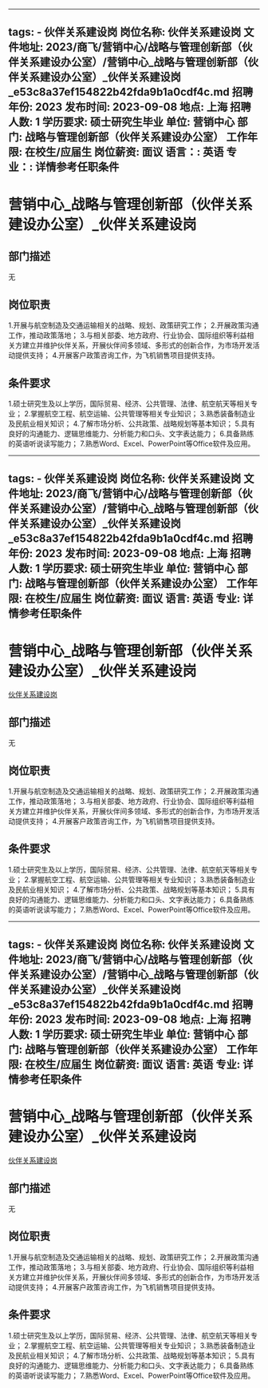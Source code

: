 
---
tags:
    - 伙伴关系建设岗
岗位名称: 伙伴关系建设岗
文件地址: 2023/商飞/营销中心/战略与管理创新部（伙伴关系建设办公室）/营销中心_战略与管理创新部（伙伴关系建设办公室）_伙伴关系建设岗_e53c8a37ef154822b42fda9b1a0cdf4c.md
招聘年份: 2023
发布时间: 2023-09-08
地点: 上海
招聘人数: 1
学历要求: 硕士研究生毕业
单位: 营销中心
部门: 战略与管理创新部（伙伴关系建设办公室）
工作年限: 在校生/应届生
岗位薪资: 面议
语言：: 英语
专业：: 详情参考任职条件
---

# 营销中心_战略与管理创新部（伙伴关系建设办公室）_伙伴关系建设岗

## 部门描述

无

## 岗位职责

1.开展与航空制造及交通运输相关的战略、规划、政策研究工作；
 2.开展政策沟通工作，推动政策落地；
 3.与相关部委、地方政府、行业协会、国际组织等利益相关方建立并维护伙伴关系，开展伙伴间多领域、多形式的创新合作，为市场开发活动提供支持；
 4.开展客户政策咨询工作，为飞机销售项目提供支持。

 ## 条件要求

1.硕士研究生及以上学历，国际贸易、经济、公共管理、法律、航空航天等相关专业；
 2.掌握航空工程、航空运输、公共管理等相关专业知识；
 3.熟悉装备制造业及民航业相关知识；
 4.了解市场分析、公共政策、战略规划等基本知识；
 5.具有良好的沟通能力、逻辑思维能力、分析能力和口头、文字表达能力；
 6.具备熟练的英语听说读写能力；
 7.熟悉Word、Excel、PowerPoint等Office软件及应用。

---
tags:
    - 伙伴关系建设岗
岗位名称: 伙伴关系建设岗
文件地址: 2023/商飞/营销中心/战略与管理创新部（伙伴关系建设办公室）/营销中心_战略与管理创新部（伙伴关系建设办公室）_伙伴关系建设岗_e53c8a37ef154822b42fda9b1a0cdf4c.md
招聘年份: 2023
发布时间: 2023-09-08
地点: 上海
招聘人数: 1
学历要求: 硕士研究生毕业
单位: 营销中心
部门: 战略与管理创新部（伙伴关系建设办公室）
工作年限: 在校生/应届生
岗位薪资: 面议
语言: 英语
专业: 详情参考任职条件
---

# 营销中心_战略与管理创新部（伙伴关系建设办公室）_伙伴关系建设岗

[伙伴关系建设岗](http://zhaopin.comac.cc/zp/ct/out/position/positionDetail?planid=e53c8a37ef154822b42fda9b1a0cdf4c)

## 部门描述

无

## 岗位职责

1.开展与航空制造及交通运输相关的战略、规划、政策研究工作；
 2.开展政策沟通工作，推动政策落地；
 3.与相关部委、地方政府、行业协会、国际组织等利益相关方建立并维护伙伴关系，开展伙伴间多领域、多形式的创新合作，为市场开发活动提供支持；
 4.开展客户政策咨询工作，为飞机销售项目提供支持。

 ## 条件要求

1.硕士研究生及以上学历，国际贸易、经济、公共管理、法律、航空航天等相关专业；
 2.掌握航空工程、航空运输、公共管理等相关专业知识；
 3.熟悉装备制造业及民航业相关知识；
 4.了解市场分析、公共政策、战略规划等基本知识；
 5.具有良好的沟通能力、逻辑思维能力、分析能力和口头、文字表达能力；
 6.具备熟练的英语听说读写能力；
 7.熟悉Word、Excel、PowerPoint等Office软件及应用。

---
tags:
    - 伙伴关系建设岗
岗位名称: 伙伴关系建设岗
文件地址: 2023/商飞/营销中心/战略与管理创新部（伙伴关系建设办公室）/营销中心_战略与管理创新部（伙伴关系建设办公室）_伙伴关系建设岗_e53c8a37ef154822b42fda9b1a0cdf4c.md
招聘年份: 2023
发布时间: 2023-09-08
地点: 上海
招聘人数: 1
学历要求: 硕士研究生毕业
单位: 营销中心
部门: 战略与管理创新部（伙伴关系建设办公室）
工作年限: 在校生/应届生
岗位薪资: 面议
语言: 英语
专业: 详情参考任职条件
---

# 营销中心_战略与管理创新部（伙伴关系建设办公室）_伙伴关系建设岗

[伙伴关系建设岗](http://zhaopin.comac.cc/zp/ct/out/position/positionDetail?planid=e53c8a37ef154822b42fda9b1a0cdf4c)


## 部门描述

无

## 岗位职责

1.开展与航空制造及交通运输相关的战略、规划、政策研究工作；
 2.开展政策沟通工作，推动政策落地；
 3.与相关部委、地方政府、行业协会、国际组织等利益相关方建立并维护伙伴关系，开展伙伴间多领域、多形式的创新合作，为市场开发活动提供支持；
 4.开展客户政策咨询工作，为飞机销售项目提供支持。

 ## 条件要求

1.硕士研究生及以上学历，国际贸易、经济、公共管理、法律、航空航天等相关专业；
 2.掌握航空工程、航空运输、公共管理等相关专业知识；
 3.熟悉装备制造业及民航业相关知识；
 4.了解市场分析、公共政策、战略规划等基本知识；
 5.具有良好的沟通能力、逻辑思维能力、分析能力和口头、文字表达能力；
 6.具备熟练的英语听说读写能力；
 7.熟悉Word、Excel、PowerPoint等Office软件及应用。
